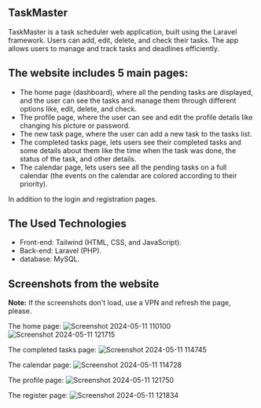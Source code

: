 ## TaskMaster

TaskMaster is a task scheduler web application, built using the Laravel framework. Users can add, edit, delete, and check their tasks. The app allows users to manage and track tasks and deadlines efficiently.

## The website includes 5 main pages:
- The home page (dashboard), where all the pending tasks are displayed, and the user can see the tasks and manage them through different options like, edit, delete, and check.
- The profile page, where the user can see and edit the profile details like changing his picture or password.
- The new task page, where the user can add a new task to the tasks list.
- The completed tasks page, lets users see their completed tasks and some details about them like the time when the task was done, the status of the task, and other details.
- The calendar page, lets users see all the pending tasks on a full calendar (the events on the calendar are colored according to their priority).

In addition to the login and registration pages.

## The Used Technologies
- Front-end: Tailwind (HTML, CSS, and JavaScript).
- Back-end: Laravel (PHP).
- database: MySQL.

## Screenshots from the website

**Note:** If the screenshots don't load, use a VPN and refresh the page, please.

The home page:
![Screenshot 2024-05-11 110100](https://github.com/m7m49/TaskMaster/assets/76563254/849535a2-235f-4d81-b46f-52cc363d86dd)
![Screenshot 2024-05-11 121715](https://github.com/m7m49/TaskMaster/assets/76563254/3e9edfb5-a4f5-465c-86d1-4c5f9d1820f2)

The completed tasks page:
![Screenshot 2024-05-11 114745](https://github.com/m7m49/TaskMaster/assets/76563254/3b7eb100-2236-4bac-968f-94cdfe821fd1)

The calendar page:
![Screenshot 2024-05-11 114728](https://github.com/m7m49/TaskMaster/assets/76563254/6f07020d-4b2b-42da-9779-0e6b72871217)

The profile page:
![Screenshot 2024-05-11 121750](https://github.com/m7m49/TaskMaster/assets/76563254/7a96a2ba-658b-4193-99d0-cc60e4af6fd8)

The register page:
![Screenshot 2024-05-11 121834](https://github.com/m7m49/TaskMaster/assets/76563254/63fb017b-8a7e-4ecf-9f09-89b415faeced)
